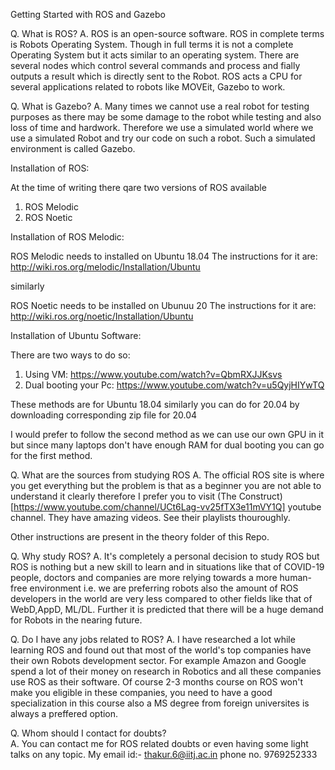 Getting Started with ROS and Gazebo

Q. What is ROS?
A. ROS is an open-source software. ROS in complete terms is Robots Operating System. Though in full terms it is not a complete Operating System but it acts similar to an operating system. There are several nodes which control several commands and process and fially outputs a result which is directly sent to the Robot. ROS acts a CPU for several applications related to robots like MOVEit, Gazebo to work.

Q. What is Gazebo?
A. Many times we cannot use a real robot for testing purposes as there may be some damage to the robot while testing and also loss of time and hardwork. Therefore we use a simulated world where we use a simulated Robot and try our code on such a robot. Such a simulated environment is called Gazebo.

Installation of ROS:

At the time of writing there qare two versions of ROS available
 
1) ROS Melodic
2) ROS Noetic

Installation of ROS Melodic:

ROS Melodic needs to installed on Ubuntu 18.04
The instructions for it are: http://wiki.ros.org/melodic/Installation/Ubuntu

similarly

ROS Noetic needs to be installed on Ubunuu 20
The instructions for it are: http://wiki.ros.org/noetic/Installation/Ubuntu

Installation of Ubuntu Software:

There are two ways to do so:

1) Using VM: https://www.youtube.com/watch?v=QbmRXJJKsvs
2) Dual booting your Pc: https://www.youtube.com/watch?v=u5QyjHIYwTQ

These methods are for Ubuntu 18.04 similarly you can do for 20.04 by downloading corresponding zip file for 20.04

I would prefer to follow the second method as we can use our own GPU in it but since many laptops don't have enough RAM for dual booting you can go for the first method.

Q. What are the sources from studying ROS
A. The official ROS site is where you get everything but the problem is that as a beginner you are not able to understand it clearly therefore I prefer you to visit (The Construct)[https://www.youtube.com/channel/UCt6Lag-vv25fTX3e11mVY1Q] youtube channel. They have amazing videos. See their playlists thouroughly.

Other instructions are present in the theory folder of this Repo.

Q. Why study ROS?
A. It's completely a personal decision to study ROS but ROS is nothing but a new skill to learn and in situations like that of COVID-19 people, doctors and companies are more relying towards a more human-free environment i.e. we are preferring robots also the amount of ROS developers in the world are very less compared to other fields like that of WebD,AppD, ML/DL. Further it is predicted that there will be a huge demand for Robots in the nearing future.

Q. Do I have any jobs related to ROS?
A. I have researched a lot while learning ROS and found out that most of the world's top companies have their own Robots development sector. For example Amazon and Google spend a lot of their money on research in Robotics and all these companies use ROS as their software. Of course 2-3 months course on ROS won't make you eligible in these companies, you need to have a good specialization in this course also a MS degree from foreign universites is always a preffered option.

Q. Whom should I contact for doubts?  
A. You can contact me for ROS related doubts or even having some light talks on any topic.
My email id:- thakur.6@iitj.ac.in
phone no. 9769252333

